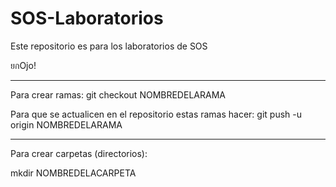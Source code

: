 # SOS-Laboratorios

Este repositorio es para los laboratorios de SOS

ยกOjo!

-----------------------------------------------------------

Para crear ramas: 
git checkout NOMBREDELARAMA

Para que se actualicen en el repositorio estas ramas hacer:
git push -u origin NOMBREDELARAMA


-----------------------------------------------------------

Para crear carpetas (directorios):

mkdir NOMBREDELACARPETA